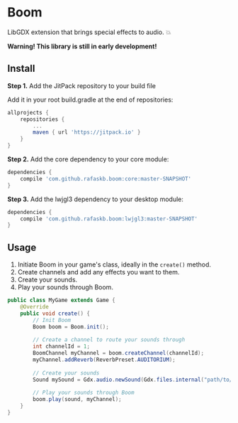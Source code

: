 # Boom
LibGDX extension that brings special effects to audio. 💥

**Warning! This library is still in early development!**

## Install

**Step 1.** Add the JitPack repository to your build file

Add it in your root build.gradle at the end of repositories:

```groovy
allprojects {
    repositories {
        ...
        maven { url 'https://jitpack.io' }
    }
}
```

**Step 2.** Add the core dependency to your core module:

```groovy
dependencies {
    compile 'com.github.rafaskb.boom:core:master-SNAPSHOT'
}
```

**Step 3.** Add the lwjgl3 dependency to your desktop module:

```groovy
dependencies {
    compile 'com.github.rafaskb.boom:lwjgl3:master-SNAPSHOT'
}
```

## Usage

1. Initiate Boom in your game's class, ideally in the `create()` method.
2. Create channels and add any effects you want to them.
3. Create your sounds.
4. Play your sounds through Boom.

```java
public class MyGame extends Game {
    @Override
    public void create() {
        // Init Boom
        Boom boom = Boom.init();
        
        // Create a channel to route your sounds through
        int channelId = 1;
        BoomChannel myChannel = boom.createChannel(channelId);
        myChannel.addReverb(ReverbPreset.AUDITORIUM);
        
        // Create your sounds
        Sound mySound = Gdx.audio.newSound(Gdx.files.internal("path/to/sound.wav"));
        
        // Play your sounds through Boom
        boom.play(sound, myChannel);
    }
}
```
